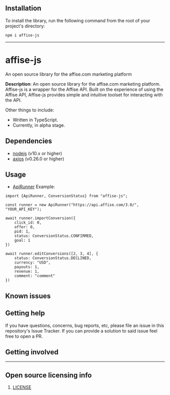 ## Installation

To install the library, run the following command from the root of your project's directory:

```
npm i affise-js
```

----

# affise-js

An open source library for the affise.com marketing platform

**Description**:
An open source library for the affise.com marketing platform.
Affise-js is a wrapper for the Affise API.
Built on the experience of using the Affise API, Affise-js provides simple and intuitive toolset for interacting with the API.

Other things to include:
- Written in TypeScript.
- Currently, in alpha stage.

## Dependencies

- [nodejs](https://nodejs.org/) (v10.x or higher)
- [axios](https://www.npmjs.com/package/axios) (v0.26.0 or higher)


## Usage

- [ApiRunner](src/apiRunner.ts) Example: 

```
import {ApiRunner, ConversionStatus} from "affise-js";

const runner = new ApiRunner("https://api.affise.com/3.0/", "YOUR_API_KEY");

await runner.importConversion({
    click_id: 0,
    offer: 0,
    pid: 1,
    status: ConversionStatus.CONFIRMED,
    goal: 1
})

await runner.editConversions([2, 3, 4], {
    status: ConversionStatus.DECLINED,
    currency: "USD",
    payouts: 1,
    revenue: 1,
    comment: "comment"
})
```


## Known issues


## Getting help

If you have questions, concerns, bug reports, etc, please file an issue in this repository's Issue Tracker.
If you can provide a solution to said issue feel free to open a PR.

## Getting involved

----

## Open source licensing info
1. [LICENSE](LICENSE)